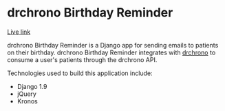 # drchrono Birthday Reminder

[Live link][link]

[link]: https://drchrono-bday-reminder.herokuapp.com/

drchrono Birthday Reminder is a Django app for sending emails to patients on their birthday. drchrono Birthday Reminder integrates with [drchrono][drchrono] to consume a user's patients through the drchrono API.

[drchrono]: https://www.drchrono.com/

Technologies used to build this application include:

* Django 1.9
* jQuery
* Kronos
